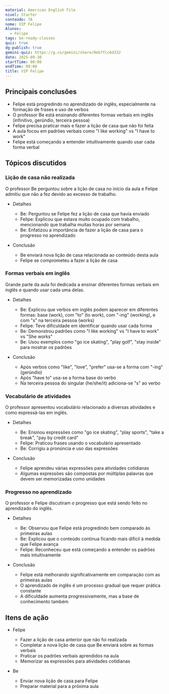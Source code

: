 ```yaml
---
material: American English File
nivel: Starter
conteúdo: 7A
nome: VIP Felipe
Alunos:
  - Felipe
tags: be-ready-classes
quiz: true
dg-publish: true
gemini-quiz: https://g.co/gemini/share/0eb7fcc6d332
date: 2025-09-30
startTime: 08:00
endTime: 09:00
title: VIP Felipe
---
```

## Principais conclusões

- Felipe está progredindo no aprendizado de inglês, especialmente na formação de frases e uso de verbos
- O professor Be está ensinando diferentes formas verbais em inglês (infinitivo, gerúndio, terceira pessoa)
- Felipe precisa praticar mais e fazer a lição de casa que não foi feita
- A aula focou em padrões verbais como "I like working" vs "I have to work"
- Felipe está começando a entender intuitivamente quando usar cada forma verbal

## Tópicos discutidos

### Lição de casa não realizada

O professor Be perguntou sobre a lição de casa no início da aula e Felipe admitiu que não a fez devido ao excesso de trabalho.

- Detalhes
    
    - Be: Perguntou se Felipe fez a lição de casa que havia enviado
    - Felipe: Explicou que estava muito ocupado com trabalho, mencionando que trabalha muitas horas por semana
    - Be: Enfatizou a importância de fazer a lição de casa para o progresso no aprendizado
- Conclusão
    
    - Be enviará nova lição de casa relacionada ao conteúdo desta aula
    - Felipe se comprometeu a fazer a lição de casa

### Formas verbais em inglês

Grande parte da aula foi dedicada a ensinar diferentes formas verbais em inglês e quando usar cada uma delas.

- Detalhes
    
    - Be: Explicou que verbos em inglês podem aparecer em diferentes formas: base (work), com "to" (to work), com "-ing" (working), e com "s" na terceira pessoa (works)
    - Felipe: Teve dificuldade em identificar quando usar cada forma
    - Be: Demonstrou padrões como "I like working" vs "I have to work" vs "She works"
    - Be: Usou exemplos como "go ice skating", "play golf", "stay inside" para mostrar os padrões
- Conclusão
    
    - Após verbos como "like", "love", "prefer" usa-se a forma com "-ing" (gerúndio)
    - Após "have to" usa-se a forma base do verbo
    - Na terceira pessoa do singular (he/she/it) adiciona-se "s" ao verbo

### Vocabulário de atividades

O professor apresentou vocabulário relacionado a diversas atividades e como expressá-las em inglês.

- Detalhes
    
    - Be: Ensinou expressões como "go ice skating", "play sports", "take a break", "pay by credit card"
    - Felipe: Praticou frases usando o vocabulário apresentado
    - Be: Corrigiu a pronúncia e uso das expressões
- Conclusão
    
    - Felipe aprendeu várias expressões para atividades cotidianas
    - Algumas expressões são compostas por múltiplas palavras que devem ser memorizadas como unidades

### Progresso no aprendizado

O professor e Felipe discutiram o progresso que está sendo feito no aprendizado do inglês.

- Detalhes
    
    - Be: Observou que Felipe está progredindo bem comparado às primeiras aulas
    - Be: Explicou que o conteúdo continua ficando mais difícil à medida que Felipe avança
    - Felipe: Reconheceu que está começando a entender os padrões mais intuitivamente
- Conclusão
    
    - Felipe está melhorando significativamente em comparação com as primeiras aulas
    - O aprendizado de inglês é um processo gradual que requer prática constante
    - A dificuldade aumenta progressivamente, mas a base de conhecimento também

## Itens de ação

- Felipe
    
    - Fazer a lição de casa anterior que não foi realizada
    - Completar a nova lição de casa que Be enviará sobre as formas verbais
    - Praticar os padrões verbais aprendidos na aula
    - Memorizar as expressões para atividades cotidianas
- Be
    
    - Enviar nova lição de casa para Felipe
    - Preparar material para a próxima aula